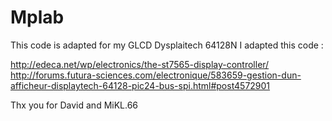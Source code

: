 Mplab
=====

This code is adapted for my GLCD Dysplaitech 64128N 
I adapted this code :

http://edeca.net/wp/electronics/the-st7565-display-controller/
http://forums.futura-sciences.com/electronique/583659-gestion-dun-afficheur-displaytech-64128-pic24-bus-spi.html#post4572901

Thx you for David and MiKL.66
